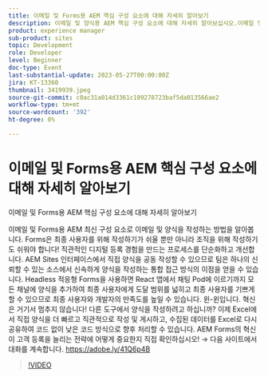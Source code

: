 ```yaml
---
title: 이메일 및 Forms용 AEM 핵심 구성 요소에 대해 자세히 알아보기
description: 이메일 및 양식용 AEM 핵심 구성 요소에 대해 자세히 알아보십시오.이메일 및 Forms용 AEM 최신 구성 요소를 사용하여 이메일 및 양식을 작성하는 방법을 알아보십시오. Forms은 최종 사용자를 위해 작성하기가 쉬울 뿐만 아니라 조직을 위해 작성하기도 쉬워야 합니다! 직관적인 디지털 등록 경험을 만드는 프로세스를 단순화하고 개선합니다. AEM Sites 인터페이스에서 직접 양식을 공동 작성할 수 있으므로 팀은 하나의 신뢰할 수 있는 소스에서 신속하게 양식을 작성하는 통합 접근 방식의 이점을 얻을 수 있습니다. Headless 적응형 Forms을 사용하면 React 앱에서 채팅 Pod에 이르기까지 모든 채널에 양식을 추가하여 최종 사용자에게 도달 범위를 넓히고 최종 사용자를 기쁘게 할 수 있으므로 최종 사용자와 개발자의 만족도를 높일 수 있습니다. 윈-윈입니다. 혁신은 거기서 멈추지 않습니다! 다른 도구에서 양식을 작성하려고 하십니까? 이제 Excel에서 직접 양식을 더 빠르고 직관적으로 작성 및 게시하고, 수집된 데이터를 Excel로 다시 공유하여 코드 없이 낮은 코드 방식으로 향후 처리할 수 있습니다. AEM Forms의 혁신이 고객 등록을 늘리는 전략에 어떻게 중요한지 직접 확인하십시오!
product: experience manager
sub-product: sites
topic: Development
role: Developer
level: Beginner
doc-type: Event
last-substantial-update: 2023-05-27T00:00:00Z
jira: KT-13360
thumbnail: 3419939.jpeg
source-git-commit: c0ac31a014d3361c109278723baf5da013566ae2
workflow-type: tm+mt
source-wordcount: '392'
ht-degree: 0%

---
```



# 이메일 및 Forms용 AEM 핵심 구성 요소에 대해 자세히 알아보기

이메일 및 Forms용 AEM 핵심 구성 요소에 대해 자세히 알아보기

이메일 및 Forms용 AEM 최신 구성 요소로 이메일 및 양식을 작성하는 방법을 알아봅니다. Forms은 최종 사용자를 위해 작성하기가 쉬울 뿐만 아니라 조직을 위해 작성하기도 쉬워야 합니다! 직관적인 디지털 등록 경험을 만드는 프로세스를 단순화하고 개선합니다. AEM Sites 인터페이스에서 직접 양식을 공동 작성할 수 있으므로 팀은 하나의 신뢰할 수 있는 소스에서 신속하게 양식을 작성하는 통합 접근 방식의 이점을 얻을 수 있습니다. Headless 적응형 Forms을 사용하면 React 앱에서 채팅 Pod에 이르기까지 모든 채널에 양식을 추가하여 최종 사용자에게 도달 범위를 넓히고 최종 사용자를 기쁘게 할 수 있으므로 최종 사용자와 개발자의 만족도를 높일 수 있습니다. 윈-윈입니다. 혁신은 거기서 멈추지 않습니다! 다른 도구에서 양식을 작성하려고 하십니까? 이제 Excel에서 직접 양식을 더 빠르고 직관적으로 작성 및 게시하고, 수집된 데이터를 Excel로 다시 공유하여 코드 없이 낮은 코드 방식으로 향후 처리할 수 있습니다. AEM Forms의 혁신이 고객 등록을 늘리는 전략에 어떻게 중요한지 직접 확인하십시오! → 다음 사이트에서 대화를 계속합니다. https://adobe.ly/41Q6p4B

>[!VIDEO](https://video.tv.adobe.com/v/3419939/?learn=on)
